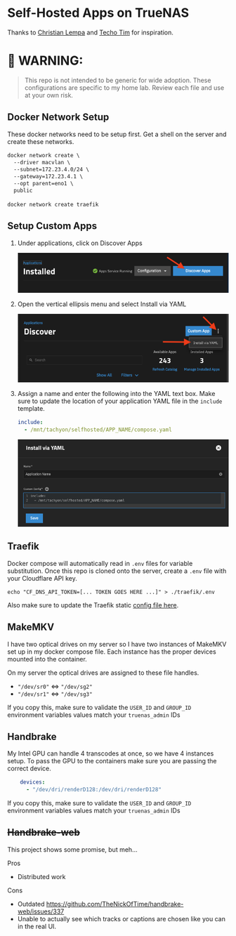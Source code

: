 # Self-Hosted Apps on TrueNAS

Thanks to [Christian Lempa](https://github.com/ChristianLempa/boilerplates/tree/main) and [Techo Tim](https://technotim.live/posts/truenas-docker-pro/) for inspiration.

# 🚨 WARNING: 
> This repo is not intended to be generic for wide adoption. These configurations are specific to
> my home lab. Review each file and use at your own risk.

## Docker Network Setup
These docker networks need to be setup first. Get a shell on the server and create these networks.
```shell
docker network create \
  --driver macvlan \
  --subnet=172.23.4.0/24 \
  --gateway=172.23.4.1 \
  --opt parent=eno1 \
  public

docker network create traefik
```

## Setup Custom Apps
1) Under applications, click on Discover Apps

   ![TrueNAS Apps](docs/img/truenas_apps.png)

1) Open the vertical ellipsis menu and select Install via YAML

   ![TrueNAS Discover Apps](docs/img/truenas_apps_discover.png)

1) Assign a name and enter the following into the YAML text box. Make sure to update the
   location of your application YAML file in the `include` template.
   ```yaml
   include:
     - /mnt/tachyon/selfhosted/APP_NAME/compose.yaml
   ```

   ![TrueNAS Apps YAML Install](docs/img/truenas_apps_yaml_install.png)

## Traefik
Docker compose will automatically read in `.env` files for variable substitution. Once this
repo is cloned onto the server, create a `.env` file with your Cloudflare API key.
```shell
echo "CF_DNS_API_TOKEN=[... TOKEN GOES HERE ...]" > ./traefik/.env
```

Also make sure to update the Traefik static [config file here](./traefik/config.yaml).

## MakeMKV
I have two optical drives on my server so I have two instances of MakeMKV set up in my 
docker compose file. Each instance has the proper devices mounted into the container.

On my server the optical drives are assigned to these file handles.
 - `"/dev/sr0"` <=> `"/dev/sg2"`
 - `"/dev/sr1"` <=> `"/dev/sg3"`


If you copy this, make sure to validate the `USER_ID` and `GROUP_ID` environment variables
values match your `truenas_admin` IDs

## Handbrake
My Intel GPU can handle 4 transcodes at once, so we have 4 instances setup. To pass the GPU
to the containers make sure you are passing the correct device. 
```yaml
    devices:
      - "/dev/dri/renderD128:/dev/dri/renderD128"
```

If you copy this, make sure to validate the `USER_ID` and `GROUP_ID` environment variables
values match your `truenas_admin` IDs

## ~~Handbrake-web~~

This project shows some promise, but meh...

Pros
 - Distributed work

 Cons
 - Outdated https://github.com/TheNickOfTime/handbrake-web/issues/337
 - Unable to actually see which tracks or captions are chosen like you can in the real UI.

